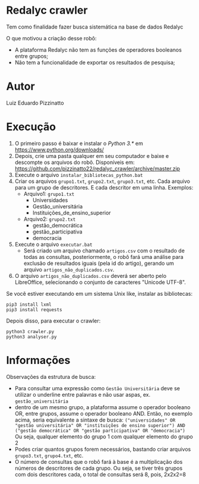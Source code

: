 # Redalyc crawler
Tem como finalidade fazer busca sistemática na base de dados Redalyc

O que motivou a criação desse robô:
* A plataforma Redalyc não tem as funções de operadores booleanos entre grupos;
* Não tem a funcionalidade de exportar os resultados de pesquisa;


# Autor
Luiz Eduardo Pizzinatto


# Execução
1. O primeiro passo é baixar e instalar o _Python 3.*_ em https://www.python.org/downloads/
1. Depois, crie uma pasta qualquer em seu computador e baixe e descompte os arquivos do robô. Disponíveis em: https://github.com/pizzinatto22/redalyc_crawler/archive/master.zip
1. Execute o arquivo `instalar_bibliotecas_python.bat`
1. Criar os arquivos `grupo1.txt`, `grupo2.txt`, `grupo3.txt`, etc. Cada arquivo para um grupo de descritores. E cada descritor em uma linha. Exemplos:
	* Arquivo1: `grupo1.txt`
		* Universidades
		* Gestão_universitária
		* Instituições_de_ensino_superior
	* Arquivo2: `grupo2.txt`
		* gestão_democrática
		* gestão_participativa
		* democracia
1. Execute o arquivo `executar.bat`
 	* Será criado um arquivo chamado `artigos.csv` com o resultado de todas as consultas, posteriormente, o robô fará uma análise para exclusão de resultados iguais (pela id do artigo), gerando um arquivo `artigos_não_duplicados.csv`.
1. O arquivo `artigos_não_duplicados.csv` deverá ser aberto pelo LibreOffice, selecionando o conjunto de caracteres "Unicode UTF-8".

Se você estiver executando em um sistema Unix like, instalar as bibliotecas:
```
pip3 install lxml
pip3 install requests
```

Depois disso, para executar o crawler:
```
python3 crawler.py
python3 analyser.py
```

# Informações
Observações da estrutura de busca:
- Para consultar uma expressão como `Gestão Universitária` deve se utilizar o underline entre palavras e não usar aspas, ex. `gestão_universitária`
- dentro de um mesmo grupo, a plataforma assume o operador booleano OR, entre grupos, assume o operador booleano AND. Então, no exemplo acima, seria equivalente a sintaxe de busca:
`("universidades" OR "gestão universitária" OR "instituições de ensino superior") AND ("gestão democrática" OR "gestão participativa" OR "democracia")`
Ou seja, qualquer elemento do grupo 1 com qualquer elemento do grupo 2
- Podes criar quantos grupos forem necessários, bastando criar arquivos `grupo3.txt`, `grupo4.txt`, etc.
- O número de consultas que o robô fará à base é a multiplicação dos números de descritores de cada grupo. Ou seja, se tiver três grupos com dois descritores cada, o total de consultas será 8, pois, 2x2x2=8
